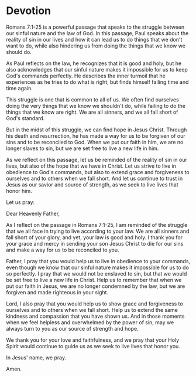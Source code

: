 # Devotion

Romans 7:1-25 is a powerful passage that speaks to the struggle between our sinful nature and the law of God. In this passage, Paul speaks about the reality of sin in our lives and how it can lead us to do things that we don't want to do, while also hindering us from doing the things that we know we should do.

As Paul reflects on the law, he recognizes that it is good and holy, but he also acknowledges that our sinful nature makes it impossible for us to keep God's commands perfectly. He describes the inner turmoil that he experiences as he tries to do what is right, but finds himself failing time and time again.

This struggle is one that is common to all of us. We often find ourselves doing the very things that we know we shouldn't do, while failing to do the things that we know are right. We are all sinners, and we all fall short of God's standard.

But in the midst of this struggle, we can find hope in Jesus Christ. Through his death and resurrection, he has made a way for us to be forgiven of our sins and to be reconciled to God. When we put our faith in him, we are no longer slaves to sin, but we are set free to live a new life in him.

As we reflect on this passage, let us be reminded of the reality of sin in our lives, but also of the hope that we have in Christ. Let us strive to live in obedience to God's commands, but also to extend grace and forgiveness to ourselves and to others when we fall short. And let us continue to trust in Jesus as our savior and source of strength, as we seek to live lives that honor him.

Let us pray:

Dear Heavenly Father,

As I reflect on the passage in Romans 7:1-25, I am reminded of the struggle that we all face in trying to live according to your law. We are all sinners and fall short of your glory, and yet, your law is good and holy. I thank you for your grace and mercy in sending your son Jesus Christ to die for our sins and make a way for us to be reconciled to you.

Father, I pray that you would help us to live in obedience to your commands, even though we know that our sinful nature makes it impossible for us to do so perfectly. I pray that we would not be enslaved to sin, but that we would be set free to live a new life in Christ. Help us to remember that when we put our faith in Jesus, we are no longer condemned by the law, but we are forgiven and made righteous in your sight.

Lord, I also pray that you would help us to show grace and forgiveness to ourselves and to others when we fall short. Help us to extend the same kindness and compassion that you have shown us. And in those moments when we feel helpless and overwhelmed by the power of sin, may we always turn to you as our source of strength and hope.

We thank you for your love and faithfulness, and we pray that your Holy Spirit would continue to guide us as we seek to live lives that honor you.

In Jesus' name, we pray.

Amen.